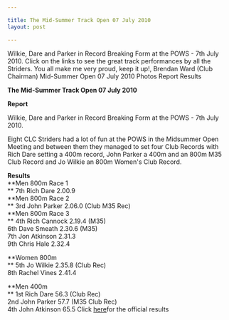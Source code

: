 ```yaml
---

title: The Mid-Summer Track Open 07 July 2010
layout: post

---
```

<p>Wilkie, Dare and Parker in Record Breaking Form at the POWS - 7th July 2010. Click on the links to see the great track performances by all the Striders. You all make me very proud, keep it up!, Brendan Ward (Club Chairman) Mid-Summer Open 07 July 2010 Photos Report Results</p>

**The Mid-Summer Track Open 07 July 2010** </p> 

**Report**

Wilkie, Dare and Parker in Record Breaking Form at the POWS - 7th July 2010. 

Eight CLC Striders had a lot of fun at the POWS in the Midsummer Open Meeting and between them they managed to set four Club Records with Rich Dare setting a 400m record, John Parker a 400m and an 800m M35 Club Record and Jo Wilkie an 800m Women's Club Record.

**Results**  
**Men 800m Race 1  
** 7th Rich Dare 2.00.9  
**Men 800m Race 2  
** 3rd John Parker 2.06.0 (Club M35 Rec)  
**Men 800m Race 3  
** 4th Rich Cannock 2.19.4 (M35)  
6th Dave Smeath 2.30.6 (M35)  
7th Jon Atkinson 2.31.3  
9th Chris Hale 2.32.4

**Women 800m  
** 5th Jo Wilkie 2.35.8 (Club Rec)  
8th Rachel Vines 2.41.4

**Men 400m  
** 1st Rich Dare 56.3 (Club Rec)  
2nd John Parker 57.7 (M35 Club Rec)  
4th John Atkinson 65.5 Click <a href="http://athleticprowess.co.uk/images/midsummer/midsummer_1_2010_results.pdf" target="_blank" rel="nofollow">here</a>for the official results 

<map name="100109w.jpg">
  <area shape="RECT" coords="677,27,696,48" alt="Race Winner" />
  
  <area shape="RECT" coords="379,28,393,45" alt="Sarah Greef" />
  
  <area shape="RECT" coords="354,28,368,46" alt="Rachel Vines" />
  
  <area shape="RECT" coords="303,28,318,46" alt="Anna Maughan" />
  
  <area shape="RECT" coords="206,28,220,46" alt="Dawn Addinall" />
  
  <area shape="RECT" coords="86,28,103,46" alt="Alex Evans" />
</map>

<map name="100109m.jpg">
  <area shape="RECT" coords="63,31,76,45" alt="Clive Scott" />
  
  <area shape="RECT" coords="112,32,121,44" alt="Paul Davies" />
  
  <area shape="RECT" coords="118,32,129,43" alt="Paul Stonuary" />
  
  <area shape="RECT" coords="223,29,236,47" alt="James Gibbs" />
  
  <area shape="RECT" coords="255,29,264,42" alt="David Smeath" />
  
  <area shape="RECT" coords="263,28,272,43" alt="Chris Hale" />
  
  <area shape="RECT" coords="275,31,288,45" alt="Rob Shute" />
  
  <area shape="RECT" coords="308,31,321,45" alt="Billy Bradshaw" />
  
  <area shape="RECT" coords="582,29,594,46" alt="Will Ferguson" />
  
  <area shape="RECT" coords="680,30,694,45" alt="Race Winner" />
</map>